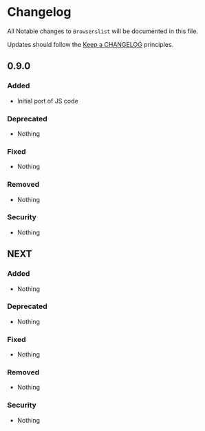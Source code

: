 # Changelog

All Notable changes to `Browserslist` will be documented in this file.

Updates should follow the [Keep a CHANGELOG](http://keepachangelog.com/) principles.


## 0.9.0

### Added
- Initial port of JS code

### Deprecated
- Nothing

### Fixed
- Nothing

### Removed
- Nothing

### Security
- Nothing

## NEXT

### Added
- Nothing

### Deprecated
- Nothing

### Fixed
- Nothing

### Removed
- Nothing

### Security
- Nothing
